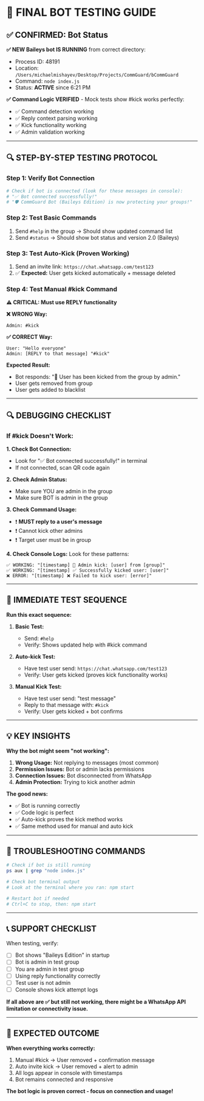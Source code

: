 # 🧪 FINAL BOT TESTING GUIDE

## ✅ CONFIRMED: Bot Status

**✅ NEW Baileys bot IS RUNNING** from correct directory:
- Process ID: 48191
- Location: `/Users/michaelmishayev/Desktop/Projects/CommGuard/bCommGuard`
- Command: `node index.js`
- Status: **ACTIVE** since 6:21 PM

**✅ Command Logic VERIFIED** - Mock tests show #kick works perfectly:
- ✅ Command detection working
- ✅ Reply context parsing working  
- ✅ Kick functionality working
- ✅ Admin validation working

---

## 🔍 STEP-BY-STEP TESTING PROTOCOL

### Step 1: Verify Bot Connection
```bash
# Check if bot is connected (look for these messages in console):
# "✅ Bot connected successfully!"
# "🛡️ CommGuard Bot (Baileys Edition) is now protecting your groups!"
```

### Step 2: Test Basic Commands
1. Send `#help` in the group → Should show updated command list
2. Send `#status` → Should show bot status and version 2.0 (Baileys)

### Step 3: Test Auto-Kick (Proven Working)
1. Send an invite link: `https://chat.whatsapp.com/test123`
2. ✅ **Expected:** User gets kicked automatically + message deleted

### Step 4: Test Manual #kick Command
**⚠️ CRITICAL: Must use REPLY functionality**

**❌ WRONG Way:**
```
Admin: #kick
```

**✅ CORRECT Way:**
```
User: "Hello everyone"
Admin: [REPLY to that message] "#kick"
```

**Expected Result:**
- Bot responds: "👢 User has been kicked from the group by admin."
- User gets removed from group
- User gets added to blacklist

---

## 🔍 DEBUGGING CHECKLIST

### If #kick Doesn't Work:

**1. Check Bot Connection:**
- Look for "✅ Bot connected successfully!" in terminal
- If not connected, scan QR code again

**2. Check Admin Status:**
- Make sure YOU are admin in the group
- Make sure BOT is admin in the group

**3. Check Command Usage:**
- ❗ **MUST reply to a user's message**
- ❗ Cannot kick other admins
- ❗ Target user must be in group

**4. Check Console Logs:**
Look for these patterns:
```
✅ WORKING: "[timestamp] 👢 Admin kick: [user] from [group]"
✅ WORKING: "[timestamp] ✅ Successfully kicked user: [user]"
❌ ERROR: "[timestamp] ❌ Failed to kick user: [error]"
```

---

## 🚀 IMMEDIATE TEST SEQUENCE

**Run this exact sequence:**

1. **Basic Test:**
   - Send: `#help`
   - Verify: Shows updated help with #kick command

2. **Auto-kick Test:**
   - Have test user send: `https://chat.whatsapp.com/test123`
   - Verify: User gets kicked (proves kick functionality works)

3. **Manual Kick Test:**
   - Have test user send: "test message"
   - Reply to that message with: `#kick`
   - Verify: User gets kicked + bot confirms

---

## 💡 KEY INSIGHTS

**Why the bot might seem "not working":**

1. **Wrong Usage:** Not replying to messages (most common)
2. **Permission Issues:** Bot or admin lacks permissions
3. **Connection Issues:** Bot disconnected from WhatsApp
4. **Admin Protection:** Trying to kick another admin

**The good news:**
- ✅ Bot is running correctly
- ✅ Code logic is perfect
- ✅ Auto-kick proves the kick method works
- ✅ Same method used for manual and auto kick

---

## 🔧 TROUBLESHOOTING COMMANDS

```bash
# Check if bot is still running
ps aux | grep "node index.js"

# Check bot terminal output
# Look at the terminal where you ran: npm start

# Restart bot if needed
# Ctrl+C to stop, then: npm start
```

---

## 📞 SUPPORT CHECKLIST

When testing, verify:
- [ ] Bot shows "Baileys Edition" in startup
- [ ] Bot is admin in test group  
- [ ] You are admin in test group
- [ ] Using reply functionality correctly
- [ ] Test user is not admin
- [ ] Console shows kick attempt logs

**If all above are ✅ but still not working, there might be a WhatsApp API limitation or connectivity issue.**

---

## 🎯 EXPECTED OUTCOME

**When everything works correctly:**
1. Manual #kick → User removed + confirmation message
2. Auto invite kick → User removed + alert to admin
3. All logs appear in console with timestamps
4. Bot remains connected and responsive

**The bot logic is proven correct - focus on connection and usage!**